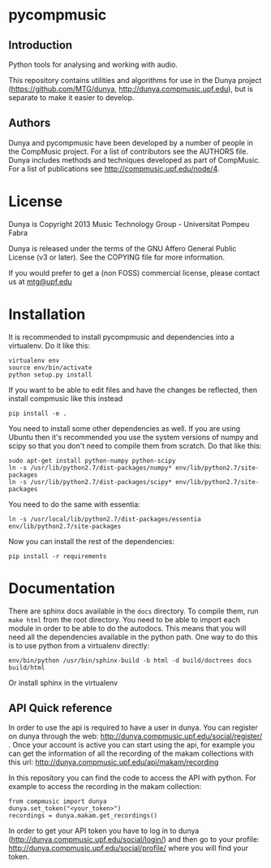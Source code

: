 pycompmusic
===========

Introduction
------------
Python tools for analysing and working with audio.

This repository contains utilities and algorithms for use in the Dunya
project (https://github.com/MTG/dunya, http://dunya.compmusic.upf.edu), 
but is separate to make it easier to develop.

Authors
-------
Dunya and pycompmusic have been developed by a number of people in the
CompMusic project. For a list of contributors see the AUTHORS file.
Dunya includes methods and techniques developed as part of CompMusic.
For a list of publications see http://compmusic.upf.edu/node/4.

License
=======
Dunya is Copyright 2013 Music Technology Group - Universitat Pompeu Fabra

Dunya is released under the terms of the GNU Affero General Public
License (v3 or later). See the COPYING file for more information.

If you would prefer to get a (non FOSS) commercial license, please
contact us at mtg@upf.edu

Installation
============

It is recommended to install pycompmusic and dependencies into a virtualenv.
Do it like this:

    virtualenv env
    source env/bin/activate
    python setup.py install

If you want to be able to edit files and have the changes be reflected, then
install compmusic like this instead

    pip install -e .

You need to install some other dependencies as well. If you are using Ubuntu then
it's recommended you use the system versions of numpy and scipy so that you don't
need to compile them from scratch. Do that like this:

    sudo apt-get install python-numpy python-scipy
    ln -s /usr/lib/python2.7/dist-packages/numpy* env/lib/python2.7/site-packages
    ln -s /usr/lib/python2.7/dist-packages/scipy* env/lib/python2.7/site-packages

You need to do the same with essentia:

    ln -s /usr/local/lib/python2.7/dist-packages/essentia env/lib/python2.7/site-packages

Now you can install the rest of the dependencies:

    pip install -r requirements

Documentation
=============

There are sphinx docs available in the `docs` directory. To compile them, run
`make html` from the root directory.
You need to be able to import each module in order to be able to do the autodocs.
This means that you will need all the dependencies available in the python path.
One way to do this is to use python from a virtualenv directly:

    env/bin/python /usr/bin/sphinx-build -b html -d build/doctrees docs build/html

Or install sphinx in the virtualenv

API Quick reference
---------------

In order to use the api is required to have a user in dunya. You can register on 
dunya through the web: http://dunya.compmusic.upf.edu/social/register/ .
Once your account is active you can start using the api, for example you can get
the information of all the recording of the makam collections with this url:
    http://dunya.compmusic.upf.edu/api/makam/recording

In this repository you can find the code to access the API with python. For 
example to access the recording in the makam collection:

    from compmusic import dunya
    dunya.set_token("<your_token>")
    recordings = dunya.makam.get_recordings()

In order to get your API token you have to log in to dunya 
(http://dunya.compmusic.upf.edu/social/login/) and then go to your profile:
http://dunya.compmusic.upf.edu/social/profile/ where you will find your token.

